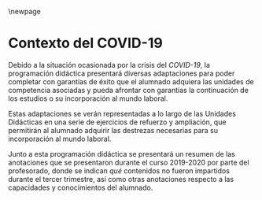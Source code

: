 \newpage

# Contexto del COVID-19

Debido a la situación ocasionada por la crisis del *COVID-19*, la programación didáctica presentará diversas adaptaciones para poder completar con garantías de éxito que el alumnado adquiera las unidades de competencia asociadas y pueda afrontar con garantías la continuación de los estudios o su incorporación al mundo laboral.

Estas adaptaciones se verán representadas a lo largo de las Unidades Didácticas en una serie de ejercicios de refuerzo y ampliación, que permitirán al alumnado adquirir las destrezas necesarias para su incorporación al mundo laboral.

Junto a esta programación didáctica se presentará un resumen de las anotaciones que se presentaron durante el curso 2019-2020 por parte del profesorado, donde se indican *qué* contenidos no fueron impartidos durante el tercer trimestre, así como otras anotaciones respecto a las capacidades y conocimientos del alumnado.





